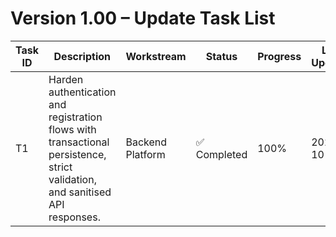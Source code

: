 # Version 1.00 – Update Task List

| Task ID | Description | Workstream | Status | Progress | Last Updated | Notes |
| --- | --- | --- | --- | --- | --- | --- |
| T1 | Harden authentication and registration flows with transactional persistence, strict validation, and sanitised API responses. | Backend Platform | ✅ Completed | 100% | 2025-10-10 | Implemented transactional user/company onboarding, upgraded validator rules, and aligned login/profile payloads for downstream clients. |
